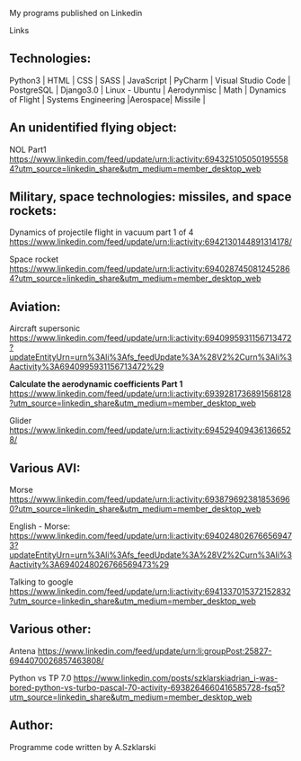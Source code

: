 <p> My programs published on Linkedin </p>
<p> Links </p>

## Technologies:
<p>Python3 | HTML | CSS | SASS | JavaScript | PyCharm | Visual Studio Code | PostgreSQL | Django3.0 | Linux - Ubuntu |
   Aerodynmisc | Math | Dynamics of Flight | Systems Engineering |Aerospace| Missile |</p>

## An unidentified flying object:
NOL Part1
https://www.linkedin.com/feed/update/urn:li:activity:6943251050501955584?utm_source=linkedin_share&utm_medium=member_desktop_web

## Military, space technologies: missiles, and space rockets:
Dynamics of projectile flight in vacuum part 1 of 4
https://www.linkedin.com/feed/update/urn:li:activity:6942130144891314178/

Space rocket 
https://www.linkedin.com/feed/update/urn:li:activity:6940287450812452864?utm_source=linkedin_share&utm_medium=member_desktop_web

## Aviation:
Aircraft supersonic 
https://www.linkedin.com/feed/update/urn:li:activity:6940995931156713472?updateEntityUrn=urn%3Ali%3Afs_feedUpdate%3A%28V2%2Curn%3Ali%3Aactivity%3A6940995931156713472%29

<strong>Calculate the aerodynamic coefficients Part 1</strong>
https://www.linkedin.com/feed/update/urn:li:activity:6939281736891568128?utm_source=linkedin_share&utm_medium=member_desktop_web

Glider
https://www.linkedin.com/feed/update/urn:li:activity:6945294094361366528/

## Various AVI:
Morse
https://www.linkedin.com/feed/update/urn:li:activity:6938796923818536960?utm_source=linkedin_share&utm_medium=member_desktop_web

English - Morse: 
https://www.linkedin.com/feed/update/urn:li:activity:6940248026766569473?updateEntityUrn=urn%3Ali%3Afs_feedUpdate%3A%28V2%2Curn%3Ali%3Aactivity%3A6940248026766569473%29

Talking to google 
https://www.linkedin.com/feed/update/urn:li:activity:6941337015372152832?utm_source=linkedin_share&utm_medium=member_desktop_web

## Various other:
Antena 
https://www.linkedin.com/feed/update/urn:li:groupPost:25827-6944070026857463808/

Python vs TP 7.0
https://www.linkedin.com/posts/szklarskiadrian_i-was-bored-python-vs-turbo-pascal-70-activity-6938264660416585728-fsq5?utm_source=linkedin_share&utm_medium=member_desktop_web

## Author:
Programme code written by A.Szklarski  
